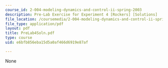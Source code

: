 ```yaml
---
course_id: 2-004-modeling-dynamics-and-control-ii-spring-2003
description: Pre-Lab Exercise for Experiment 4 [Rockers] [Solutions]
file_location: /coursemedia/2-004-modeling-dynamics-and-control-ii-spring-2003/e6bfb856eba15d5a0af466d6919e87af_PreLab4Soln.pdf
file_type: application/pdf
layout: pdf
title: PreLab4Soln.pdf
type: course
uid: e6bfb856eba15d5a0af466d6919e87af

---
```

None